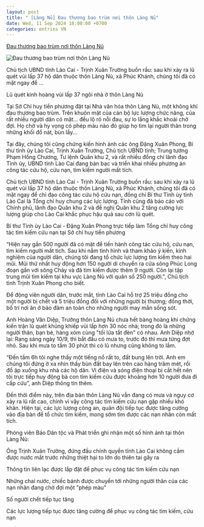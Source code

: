 ```yaml
---
layout: post
title: " [Làng Nủ] Đau thương bao trùm nơi thôn Làng Nủ"
date: Wed, 11 Sep 2024 18:00:00 +0700
categories: entries VN
---
```

[Đau thương bao trùm nơi thôn Làng Nủ](https://baodantoc.vn/dau-thuong-bao-trum-thon-lang-nu-1726044161927.htm)

![Đau thương bao trùm nơi thôn Làng Nủ](https://images.baodantoc.vn/thumbs/600x315/uploads/2024/Thang-9/Ngay-11/Trong-Bao/z5819840875430_1fc5c399efa6a7e9371675a9a023ffdd.jpg)

Chủ tịch UBND tỉnh Lào Cai - Trịnh Xuân Trường buồn rầu: sau khi xảy ra lũ quét vùi lấp 37 hộ dân thuộc thôn Làng Nủ, xã Phúc Khánh, chúng tôi đã có mặt ngay để ...

Lũ quét kinh hoàng vùi lấp 37 ngôi nhà ở thôn Làng Nủ

Tại Sở Chỉ huy tiền phương đặt tại Nhà văn hóa thôn Làng Nủ, một không khí đau thương bao trùm. Trên khuôn mặt của cán bộ lực lượng chức năng, của rất nhiều người dân có mặt... đều lộ rõ nỗi đau, sự lo lắng khắc khoải chờ đợi. Họ chờ và hy vọng có phép màu nào đó giúp họ tìm lại người thân trong những khối đổ nát, bùn lầy...

Tại đây, chúng tôi cũng chứng kiến hình ảnh các ông Đặng Xuân Phong, Bí thư tỉnh ủy Lào Cai, Trịnh Xuân Trường, Chủ tịch UBND tỉnh; Trung tướng Phạm Hồng Chương, Tư lệnh Quân khu 2, và rất nhiều đồng chí lãnh đạo Tỉnh ủy, UBND tỉnh Lào Cai đang bàn bạc và triển khai nhiều phương án công tác cứu hộ, cứu nạn, tìm kiếm người mất tích.

Chủ tịch UBND tỉnh Lào Cai - Trịnh Xuân Trường buồn rầu: sau khi xảy ra lũ quét vùi lấp 37 hộ dân thuộc thôn Làng Nủ, xã Phúc Khánh, chúng tôi đã có mặt ngay để chỉ đạo công tác cứu hộ cứu nạn, đồng chí Bí thư Tỉnh ủy tỉnh Lào Cai là Tổng chỉ huy chung các lực lượng. Tỉnh cũng đã báo cáo với Chính phủ, lãnh đạo Quân khu 2 và đề nghị Quân khu 2 tăng cường lực lượng giúp cho Lào Cai khắc phục hậu quả sau cơn lũ quét.



Bí thư Tỉnh ủy Lào Cai - Đặng Xuân Phong trực tiếp làm Tổng chỉ huy công tác tìm kiếm cứu nạn tại Sở chỉ huy tiền phương

“Hiện nay gần 500 người đã có mặt để tiến hành công tác cứu hộ, cứu nạn, tìm kiếm người mất tích. Sau khi nắm tình hình và tham khảo ý kiến, kinh nghiệm của người dân, chúng tôi đang tổ chức lực lượng tìm kiếm theo hai mũi. Mũi thứ nhất huy động hơn 150 người di chuyển ra cửa sông Phúc Long đoạn gắn với sông Chảy và đã tìm kiếm được thêm 9 người. Còn lại tập trung mũi tìm kiếm tại khu vực Làng Nủ với quân số 250 người.", Chủ tịch tỉnh Trịnh Xuân Phong cho biết.



Để động viên người dân, trước mắt, tỉnh Lào Cai hỗ trợ 25 triệu đồng cho một người bị chết và 5 triệu đồng đối với những người bị thương; đồng thời, bố trí nơi ăn ở bảo đảm an toàn cho những người may mắn sống sót.

Anh Hoàng Văn Diệp, Trưởng thôn Làng Nủ chưa hết bàng hoàng khi chứng kiến trận lũ quét khủng khiếp vùi lấp hơn 30 nóc nhà; trong đó là những người thân, bạn bè, hàng xóm cùng "tối lửa tắt đèn" có nhau. Anh Diệp nhớ lại: Rạng sáng ngày 10/9, thì bắt đầu có mưa to, trước đó thì mưa từng đợt nhỏ. Sau khi mưa to tầm 30 phút thì có lũ nhưng cũng không to lắm.



“Đến tầm 6h tôi nghe thấy một tiếng nổ rất to, đất bung lên trời. Anh em chúng tôi đứng ở xa nhìn thấy bùn đất bay lên trên cao hàng trăm mét, rồi đổ ập xuống khu nhà các hộ dân. Vì điện và sóng điện thoại bị cắt hết nên tôi trực tiếp huy động bà con tìm kiếm cứu được khoảng hơn 10 người đưa đi cấp cứu”, anh Diệp thông tin thêm.

Đến thời điểm này, trên địa bàn thôn Làng Nủ vẫn đang có mưa và nguy cơ xảy ra lũ rất cao, chính vì vậy công tác tìm kiếm cứu nạn gặp nhiều khó khăn. Hiện tại, các lực lượng công an, quân đội tiếp tục được tăng cường vào địa bàn để tổ chức tìm kiếm, mong sớm tìm được các nạn nhân còn mất tích.



Phóng viên Báo Dân tộc và Phát triển ghi nhận một số hình ảnh tại thôn Làng Nủ:

Ông Trịnh Xuân Trường, đứng đầu chính quyền tỉnh Lào Cai không cầm được nước mắt trước những thiệt hại to lớn do thiên tai gây ra





Thông tin liên lạc được lắp đặt để phục vụ công tác tìm kiếm cứu nạn





Những chai nước, chiếc bánh được chuyển tới những người thân của các nạn nhân đang chờ đợi một "phép màu"





Số người chết tiếp tục tăng

Các lực lượng tiếp tục được tăng cường để phục vụ công tác tìm kiếm, cứu nạn

